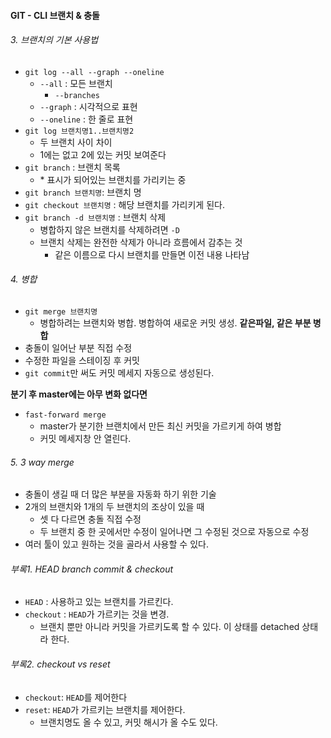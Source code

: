 #### GIT - CLI 브랜치 & 충돌

###### 3. 브랜치의 기본 사용법
- `git log --all --graph --oneline`
  - `--all` : 모든 브랜치
    - `--branches`
  - `--graph` : 시각적으로 표현
  - `--oneline` : 한 줄로 표현
- `git log 브랜치명1..브랜치명2`
  - 두 브랜치 사이 차이
  - 1에는 없고 2에 있는 커밋 보여준다
- `git branch` : 브랜치 목록
  - \* 표시가 되어있는 브랜치를 가리키는 중
- `git branch 브랜치명`: 브랜치 명
- `git checkout 브랜치명` : 해당 브랜치를 가리키게 된다.
- `git branch -d 브랜치명` : 브랜치 삭제
  - 병합하지 않은 브랜치를 삭제하려면 `-D`
  - 브랜치 삭제는 완전한 삭제가 아니라 흐름에서 감추는 것
    - 같은 이름으로 다시 브랜치를 만들면 이전 내용 나타남

###### 4. 병합
- `git merge 브랜치명`
  - 병합하려는 브랜치와 병합. 병합하여 새로운 커밋 생성.
**같은파일, 같은 부분 병합**
- 충돌이 일어난 부분 직접 수정
- 수정한 파일을 스테이징 후 커밋
- `git commit`만 써도 커밋 메세지 자동으로 생성된다.

**분기 후 master에는 아무 변화 없다면**
- `fast-forward merge`
  - master가 분기한 브랜치에서 만든 최신 커밋을 가르키게 하여 병합
  - 커밋 메세지창 안 열린다.



###### 5. 3 way merge
- 충돌이 생길 때 더 많은 부분을 자동화 하기 위한 기술
- 2개의 브랜치와 1개의 두 브랜치의 조상이 있을 때
  - 셋 다 다르면 충돌 직접 수정
  - 두 브랜치 중 한 곳에서만 수정이 일어나면 그 수정된 것으로 자동으로 수정
- 여러 툴이 있고 원하는 것을 골라서 사용할 수 있다.

###### 부록1. HEAD branch commit & checkout
- `HEAD` : 사용하고 있는 브랜치를 가르킨다.
- `checkout` : `HEAD`가 가르키는 것을 변경.
  - 브랜치 뿐만 아니라 커밋을 가르키도록 할 수 있다. 이 상태를 detached 상태라 한다.

###### 부록2. checkout vs reset
- `checkout`: `HEAD`를 제어한다
- `reset`: `HEAD`가 가르키는 브랜치를 제어한다.
  - 브랜치명도 올 수 있고, 커밋 해시가 올 수도 있다.
